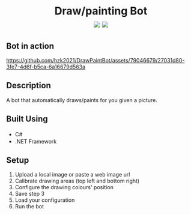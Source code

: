 <div align=center>
	<h1>Draw/painting Bot
	<br>
		<img src="https://img.shields.io/static/v1?label=&message=CSharp&color=239120&style=for-the-badge&logo=csharp&logoColor=white&logoWidth=&labelColor=&link=">
		<img src="https://img.shields.io/static/v1?label=&message=.framework&color=512BD4&style=for-the-badge&logo=.net&logoColor=white&logoWidth=&labelColor=&link=">
		<br>
	</h1>
</div>

## Bot in action
https://github.com/hzk2021/DrawPaintBot/assets/79046679/27031d80-3fe7-4d6f-b5ca-6a16679d563a



## Description

A bot that automatically draws/paints for you given a picture.

## Built Using

- C# <img height="16" width="16" src="https://cdn.simpleicons.org/csharp" />
- .NET Framework <img height="16" width="16" src="https://cdn.simpleicons.org/.net" />

## Setup

1. Upload a local image or paste a web image url
2. Calibrate drawing areas (top left and bottom right)
3. Configure the drawing colours' position
4. Save step 3
5. Load your configuration
6. Run the bot

